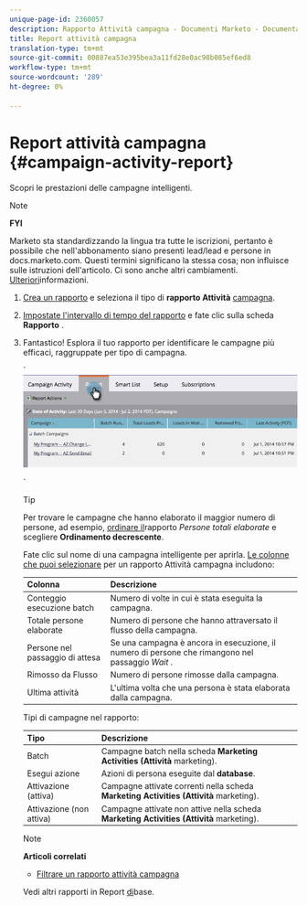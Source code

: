 ```yaml
---
unique-page-id: 2360057
description: Rapporto Attività campagna - Documenti Marketo - Documentazione prodotto
title: Report attività campagna
translation-type: tm+mt
source-git-commit: 00887ea53e395bea3a11fd28e0ac98b085ef6ed8
workflow-type: tm+mt
source-wordcount: '289'
ht-degree: 0%

---
```



# Report attività campagna {#campaign-activity-report}

Scopri le prestazioni delle campagne [](http://docs.marketo.com/display/docs/smart+campaigns) intelligenti.

>[!NOTE]
>
>**FYI**
>
>Marketo sta standardizzando la lingua tra tutte le iscrizioni, pertanto è possibile che nell&#39;abbonamento siano presenti lead/lead e persone in docs.marketo.com. Questi termini significano la stessa cosa; non influisce sulle istruzioni dell&#39;articolo. Ci sono anche altri cambiamenti. [Ulteriori](http://docs.marketo.com/display/DOCS/Updates+to+Marketo+Terminology)informazioni.

1. [Crea un rapporto](../../../../product-docs/reporting/basic-reporting/creating-reports/create-a-report-in-a-program.md) e seleziona il tipo di **rapporto Attività** [campagna](report-type-overview.md).
1. [Impostate l&#39;intervallo di tempo del rapporto](../../../../product-docs/reporting/basic-reporting/editing-reports/change-a-report-time-frame.md) e fate clic sulla scheda **Rapporto** .
1. Fantastico! Esplora il tuo rapporto per identificare le campagne più efficaci, raggruppate per tipo di campagna.

   ` ![](assets/image2014-9-16-16-3a8-3a45.png)

   `

   >[!TIP]
   >
   >Per trovare le campagne che hanno elaborato il maggior numero di persone, ad esempio, [ordinare il](../../../../product-docs/reporting/basic-reporting/editing-reports/sort-report-on-columns.md)rapporto *Persone totali elaborate* e scegliere **Ordinamento decrescente**.

   Fate clic sul nome di una campagna intelligente per aprirla.  [Le colonne che puoi selezionare](../../../../product-docs/reporting/basic-reporting/editing-reports/select-report-columns.md) per un rapporto Attività campagna includono:

   | Colonna | Descrizione |
   |---|---|
   | Conteggio esecuzione batch | Numero di volte in cui è stata eseguita la campagna. |
   | Totale persone elaborate | Numero di persone che hanno attraversato il flusso della campagna. |
   | Persone nel passaggio di attesa | Se una campagna è ancora in esecuzione, il numero di persone che rimangono nel passaggio *Wait* . |
   | Rimosso da Flusso | Numero di persone rimosse dalla campagna. |
   | Ultima attività | L&#39;ultima volta che una persona è stata elaborata dalla campagna. |

   Tipi di campagne nel rapporto:

   | Tipo | Descrizione |
   |---|---|
   | Batch | Campagne batch nella scheda **Marketing Activities (Attività** marketing). |
   | Esegui azione | Azioni di persona eseguite dal **database**. |
   | Attivazione (attiva) | Campagne attivate correnti nella scheda **Marketing Activities (Attività** marketing). |
   | Attivazione (non attiva) | Campagne attivate non attive nella scheda **Marketing Activities (Attività** marketing). |

   >[!NOTE]
   >
   >**Articoli correlati**
   >
   >    
   >    
   >    * [Filtrare un rapporto attività campagna](../../../../product-docs/reporting/basic-reporting/report-activity/filter-a-campaign-activity-report.md)


   Vedi altri rapporti in Report [di](http://docs.marketo.com/display/docs/basic+reporting)base.

